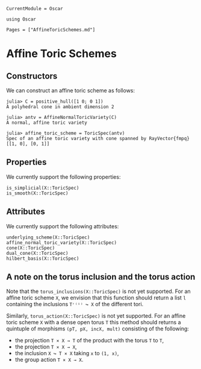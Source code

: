 ```@meta
CurrentModule = Oscar
```

```@setup oscar
using Oscar
```

```@contents
Pages = ["AffineToricSchemes.md"]
```

# Affine Toric Schemes

## Constructors

We can construct an affine toric scheme as follows:

```jldoctest
julia> C = positive_hull([1 0; 0 1])
A polyhedral cone in ambient dimension 2

julia> antv = AffineNormalToricVariety(C)
A normal, affine toric variety

julia> affine_toric_scheme = ToricSpec(antv)
Spec of an affine toric variety with cone spanned by RayVector{fmpq}[[1, 0], [0, 1]]
```


## Properties

We currently support the following properties:
```@docs
is_simplicial(X::ToricSpec)
is_smooth(X::ToricSpec)
```


## Attributes

We currently support the following attributes:
```@docs
underlying_scheme(X::ToricSpec)
affine_normal_toric_variety(X::ToricSpec)
cone(X::ToricSpec)
dual_cone(X::ToricSpec)
hilbert_basis(X::ToricSpec)
```


## A note on the torus inclusion and the torus action

Note that the `torus_inclusions(X::ToricSpec)` is not yet supported.
For an affine toric scheme ``X``, we envision that this function should
return a list `l` containing the inclusions ``Tʳ⁽ⁱ⁾ ↪ X`` of the different tori. 

Similarly, `torus_action(X::ToricSpec)` is not yet supported.
For an affine toric scheme ``X`` with a dense open torus ``T``
this method should returns a quintuple of morphisms `(pT, pX, incX, mult)` 
consisting of the following:
 * the projection ``T × X → T`` of the product with the torus ``T`` to ``T``,
 * the projection ``T × X → X``,
 * the inclusion ``X ↪ T × X`` taking ``x`` to ``(1, x)``,
 * the group action ``T × X → X``.
